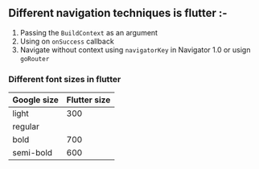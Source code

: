 ## Different navigation techniques is flutter :-
1. Passing the `BuildContext` as an argument
2. Using on `onSuccess` callback
3. Navigate without context using `navigatorKey` in Navigator 1.0 or usign `goRouter`

### Different font sizes in flutter
|Google size|Flutter size|
|------------|------------|
|light|300|
|regular||
|bold|700|
|semi-bold|600|
